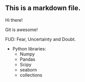 ## This is a markdown file.

Hi there!

Git is awesome!

FUD: Fear, Uncertainty and Doubt.

* Python libraries:
    * Numpy
    * Pandas
    * Scipy
    * seaborn
    * collections
   
